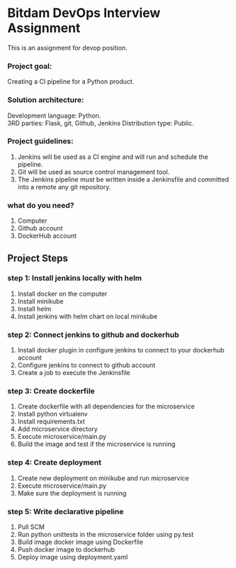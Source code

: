 # Bitdam DevOps Interview Assignment

This is an assignment for devop position.

### Project goal:  
Creating a CI pipeline for a Python product.


### Solution architecture:  
Development language: Python.  
3RD parties: Flask, git, Github, Jenkins 
Distribution type: Public.  

### Project guidelines:  
1. Jenkins will be used as a CI engine and will run and schedule the pipeline. 
2. Git will be used as source control management tool. 
3. The Jenkins pipeline must be written inside a Jenkinsfile and committed into a remote  any git repository. 

### what do you need? 
1. Computer
2. Github account
3. DockerHub account

## Project Steps

### step 1: Install jenkins locally with helm
1. Install docker on the computer
2. Install minikube
3. Install helm
4. Install jenkins with helm chart on local minikube

### step 2: Connect jenkins to github and dockerhub
1. Install docker plugin in configure jenkins to connect to your dockerhub account
2. Configure jenkins to connect to github account
3. Create a job to execute the Jenkinsfile

### step 3: Create dockerfile
1. Create dockerfile with all dependencies for the microservice
2. Install python virtualenv
3. Install requirements.txt
3. Add microservice directory
3. Execute microservice/main.py
4. Build the image and test if the microservice is running

### step 4: Create deployment
1. Create new deployment on minikube and run microservice
2. Execute microservice/main.py
3. Make sure the deployment is running

### step 5: Write declarative pipeline
1. Pull SCM
2. Run python unittests in the microservice folder using py.test
3. Build image docker image using Dockerfile
4. Push docker image to dockerhub
5. Deploy image using deployment.yaml



